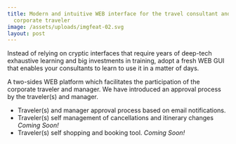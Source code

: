 ```yaml
---
title: Modern and intuitive WEB interface for the travel consultant and the
  corporate traveler
image: /assets/uploads/imgfeat-02.svg
layout: post
---
```

Instead of relying on cryptic interfaces that require years of deep-tech exhaustive learning and big investments in training, adopt a fresh WEB GUI that enables your consultants to learn to use it in a matter of days.

A two-sides WEB platform which facilitates the participation of the corporate traveler and manager. We have introduced an approval process by the traveler(s) and manager.

* Traveler(s) and manager approval process based on email notifications.
* Traveler(s) self management of cancellations and itinerary changes *Coming Soon!*
* Traveler(s) self shopping and booking tool. *Coming Soon!*